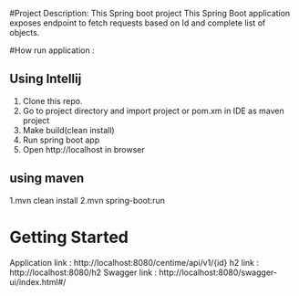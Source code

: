 #Project Description: This Spring boot project 
 This Spring Boot application exposes endpoint to fetch requests based on Id and complete list of objects.
 
#How run application : 

## Using Intellij
1. Clone this repo.
2. Go to project directory and import project or pom.xm in IDE as maven project
4. Make build(clean install)
5. Run spring boot app
7. Open http://localhost in browser 

## using maven
 1.mvn clean install
 2.mvn spring-boot:run
 
# Getting Started
Application link : http://localhost:8080/centime/api/v1/{id}
h2 link : http://localhost:8080/h2
Swagger link : http://localhost:8080/swagger-ui/index.html#/

